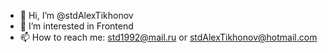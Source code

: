 - 👋 Hi, I’m @stdAlexTikhonov
- 👀 I’m interested in Frontend
- 📫 How to reach me: std1992@mail.ru or stdAlexTikhonov@hotmail.com 

<!---
stdAlexTikhonov/stdAlexTikhonov is a ✨ special ✨ repository because its `README.md` (this file) appears on your GitHub profile.
You can click the Preview link to take a look at your changes.
--->
